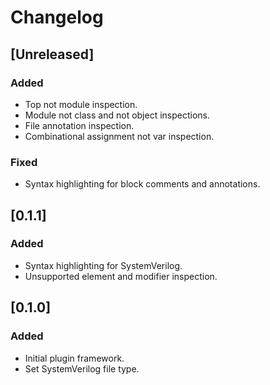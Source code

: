 # Changelog

## [Unreleased]
### Added
- Top not module inspection.
- Module not class and not object inspections.
- File annotation inspection.
- Combinational assignment not var inspection.

### Fixed
- Syntax highlighting for block comments and annotations.

## [0.1.1]
### Added
- Syntax highlighting for SystemVerilog.
- Unsupported element and modifier inspection.

## [0.1.0]
### Added
- Initial plugin framework.
- Set SystemVerilog file type.
